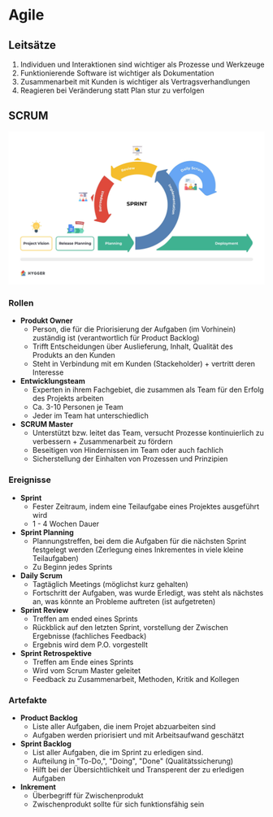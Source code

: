 # Agile
## Leitsätze
1. Individuen und Interaktionen sind wichtiger als Prozesse und Werkzeuge
2. Funktionierende Software ist wichtiger als Dokumentation
3. Zusammenarbeit mit Kunden is wichtiger als Vertragsverhandlungen
4. Reagieren bei Veränderung statt Plan stur zu verfolgen

## SCRUM
![](../assets/scrum.png)
### Rollen
- **Produkt Owner**
	- Person, die für die Priorisierung der Aufgaben (im Vorhinein) zuständig ist (verantwortlich für Product Backlog)
	- Trifft Entscheidungen über Auslieferung, Inhalt, Qualität des Produkts an den Kunden
	- Steht in Verbindung mit em Kunden (Stackeholder) + vertritt deren Interesse
- **Entwicklungsteam**
	- Experten in ihrem Fachgebiet, die zusammen als Team für den Erfolg des Projekts arbeiten
	- Ca. 3-10 Personen je Team
	- Jeder im Team hat unterschiedlich
- **SCRUM Master**
	- Unterstützt bzw. leitet das Team, versucht Prozesse kontinuierlich zu verbessern + Zusammenarbeit zu fördern
	- Beseitigen von Hindernissen im Team oder auch fachlich
	- Sicherstellung der Einhalten von Prozessen und Prinzipien 
### Ereignisse
- **Sprint**
	- Fester Zeitraum, indem eine Teilaufgabe eines Projektes ausgeführt wird
	- 1 - 4 Wochen Dauer
- **Sprint Planning**
	- Plannungstreffen, bei dem die Aufgaben für die nächsten Sprint festgelegt werden (Zerlegung eines Inkrementes in viele kleine Teilaufgaben)
	- Zu Beginn jedes Sprints
- **Daily Scrum**
	- Tagtäglich Meetings (möglichst kurz gehalten)
	- Fortschritt der Aufgaben, was wurde Erledigt, was steht als nächstes an, was könnte an Probleme auftreten (ist aufgetreten)
- **Sprint Review**
	- Treffen am ended eines Sprints
	- Rückblick auf den letzten Sprint, vorstellung der Zwischen Ergebnisse (fachliches Feedback)
	- Ergebnis wird dem P.O. vorgestellt
- **Sprint Retrospektive**
	- Treffen am Ende eines Sprints
	- Wird vom Scrum Master geleitet
	- Feedback zu Zusammenarbeit, Methoden, Kritik and Kollegen
### Artefakte
- **Product Backlog**
	- Liste aller Aufgaben, die inem Projet abzuarbeiten sind
	- Aufgaben werden priorisiert und mit Arbeitsaufwand geschätzt
- **Sprint Backlog**
	- List aller Aufgaben, die im Sprint zu erledigen sind.
	- Aufteilung in "To-Do,", "Doing", "Done" (Qualitätssicherung)
	- Hilft bei der Übersichtlichkeit und Transperent der zu erledigen Aufgaben
- **Inkrement**
	- Überbegriff für Zwischenprodukt
	- Zwischenprodukt sollte für sich funktionsfähig sein
